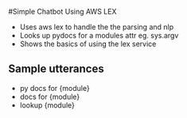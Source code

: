 #Simple Chatbot Using AWS LEX

- Uses aws lex to handle the the parsing and nlp
- Looks up pydocs for a modules attr eg. sys.argv
- Shows the basics of using the lex service

## Sample utterances
- py docs for {module}
- docs for {module}
- lookup {module}